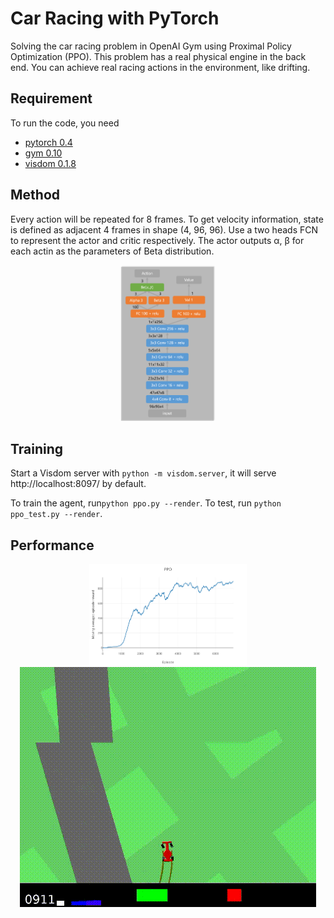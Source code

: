 # Car Racing with PyTorch
Solving the car racing problem in OpenAI Gym using Proximal Policy Optimization (PPO). This problem has a real physical engine in the back end. You can achieve real racing actions in the environment, like drifting. 

## Requirement
To run the code, you need
- [pytorch 0.4](https://pytorch.org/)
- [gym 0.10](https://github.com/openai/gym)
- [visdom 0.1.8](https://github.com/facebookresearch/visdom)

## Method
Every action will be repeated for 8 frames. To get velocity information, state is defined as adjacent 4 frames in shape (4, 96, 96). Use a two heads FCN to represent the actor and critic respectively. The actor outputs α, β for each actin as the parameters of Beta distribution. 
<div align=center><img src="img/network.png" width="30%" /></div>

## Training
Start a Visdom server with ```python -m visdom.server```, it will serve http://localhost:8097/ by default.

To train the agent, run```python ppo.py --render```.
To test, run ```python ppo_test.py --render```.

## Performance
<div align=center><img src="img/car_racing_ppo.png" width="50%"/></div>
<div align=center><img src="img/car_racing_demo_ppo.gif"/></div>


